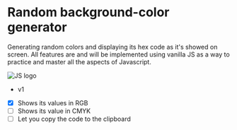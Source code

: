 # Random background-color generator
Generating random colors and displaying its hex code as it's showed on screen.
All features are and will be implemented using vanilla JS as a way to practice and master all the aspects of Javascript.

![JS logo](https://www.freepnglogos.com/uploads/javascript-png/javascript-vector-logo-yellow-png-transparent-javascript-vector-12.png)

* v1
- [x]  Shows its values in RGB
- [ ]  Shows its value in CMYK
- [ ]  Let you copy the code to the clipboard
